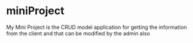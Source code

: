 # miniProject
My Mini Project is the CRUD model application for getting the information from the client and that can be modified by the admin also
